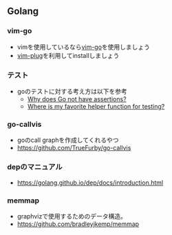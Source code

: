 ## Golang

### vim-go

+ vimを使用しているなら[vim-go](https://github.com/fatih/vim-go)を使用しましょう
+ [vim-plug](https://github.com/junegunn/vim-plug)を利用してinstallしましょう

### テスト

+ goのテストに対する考え方は以下を参考
    + [Why does Go not have assertions?](https://golang.org/doc/faq#assertions)
    + [Where is my favorite helper function for testing?](https://golang.org/doc/faq#testing_framework)

### go-callvis

+ goのcall graphを作成してくれるやつ
+ https://github.com/TrueFurby/go-callvis


### depのマニュアル

+ https://golang.github.io/dep/docs/introduction.html


### memmap

+ graphvizで使用するためのデータ構造。
+ https://github.com/bradleyjkemp/memmap
